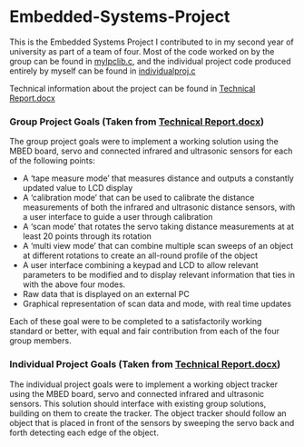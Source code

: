 # Embedded-Systems-Project

This is the Embedded Systems Project I contributed to in my second year of university as part of a team of four. Most of the code worked on by the group can be found in [mylpclib.c](mylpclib.c), and the individual project code produced entirely by myself can be found in [individualproj.c](individualproj.c)

Technical information about the project can be found in [Technical Report.docx](https://github.com/chrisgid/Embedded-Systems-Project/blob/master/Technical%20Report.docx)

### Group Project Goals	(Taken from [Technical Report.docx](https://github.com/chrisgid/Embedded-Systems-Project/blob/master/Technical%20Report.docx))

The group project goals were to implement a working solution using the MBED board, servo and connected infrared and ultrasonic sensors for each of the following points:  
* A ‘tape measure mode’ that measures distance and outputs a constantly updated value to LCD display  
* A ‘calibration mode’ that can be used to calibrate the distance measurements of both the infrared and ultrasonic distance sensors, with a user interface to guide a user through calibration  
* A ‘scan mode’ that rotates the servo taking distance measurements at at least 20 points through its rotation  
* A ‘multi view mode’ that can combine multiple scan sweeps of an object at different rotations to create an all-round profile of the object  
* A user interface combining a keypad and LCD to allow relevant parameters to be modified and to display relevant information that ties in with the above four modes.  
* Raw data that is displayed on an external PC  
* Graphical representation of scan data and mode, with real time updates

Each of these goal were to be completed to a satisfactorily working standard or better, with equal and fair contribution from each of the four group members.


### Individual Project Goals (Taken from [Technical Report.docx](https://github.com/chrisgid/Embedded-Systems-Project/blob/master/Technical%20Report.docx))

The individual project goals were to implement a working object tracker using the MBED board, servo and connected infrared and ultrasonic sensors. This solution should interface with existing group solutions, building on them to create the tracker. The object tracker should follow an object that is placed in front of the sensors by sweeping the servo back and forth detecting each edge of the object.
